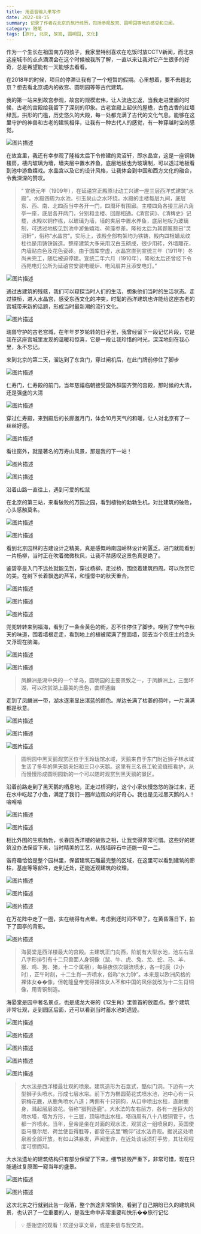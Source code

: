 ```yaml
---
title: 用语音输入来写作
date: 2022-08-15
summary: 记录了作者在北京的旅行经历，包括参观故宫、圆明园等地的感受和见闻。
category: 随笔
tags: [旅行, 北京, 故宫, 圆明园, 文化]
---
```


作为一个生长在祖国南方的孩子，我家里特别喜欢在吃饭时放CCTV新闻，而北京这座城市的点点滴滴会在这个时候被我所了解，一直以来让我对它产生很多的好奇，总是希望能有一天能够去看看。

在2018年的时候，项目的停滞让我有了一个短暂的假期。心里想着，要不去趟北京？想去看北京城内的故宫、圆明园等等古代建筑。

我的第一站来到故宫参观，故宫的规模宏伟，让人流连忘返，当我走进里面的时候，古老的宫殿给我留下了深刻的印象。古老宫殿上起伏的屋檐，古色古香的红墙绿瓦，拱形的门槛，历史悠久的大殿，每一处都充满了古代的文化气息。能够在这里守护的神兽和古老的建筑相伴，让我有一种古代人的感觉，有一种穿越时空的感觉。

![图片描述](https://blog-1259751088.cos.ap-shanghai.myqcloud.com/20200312232644.jpg)

在故宫里，我还有幸参观了隆裕太后下令修建的灵沼轩，即水晶宫，这是一座铜铸楼房，楼内玻璃为墙，墙夹层中置水养鱼，底层地板也为玻璃制，可以透过地板看到池中游鱼嬉戏。水晶宫以及它的设计风格，让我体会到中国和西方文化的融合，令我深深的赞叹。

> “ 宣统元年（1909年），在延禧宫正殿原址动工兴建一座三层西洋式建筑“水殿”。水殿四周为水池，引玉泉山之水环绕。水殿的主楼每层九间，底层东、西、南、北四面当中各开一门，四周环有围廊。主楼四角各接三层六角亭一座，底层各开两门，分别和主楼、回廊相通。《清宫词》、《清稗史》记载，水殿以铜作栋，以玻璃为墙，墙的夹层中置水养鱼，底层地板为玻璃制，可透过地板见到池中游鱼嬉戏、荷藻参差。隆裕太后为其题匾额曰“灵沼轩”，俗称“水晶宫”。实际上，该殿全部构架均为铁铸，殿内四根蟠龙纹柱也是用铸铁锻造。整座建筑大多采用汉白玉砌成，很少用砖，外墙雕花，内墙贴白色及花色瓷砖。由于国库空虚，水晶宫直到宣统三年（1911年）冬尚未完工，随后被迫停建。宣统二年六月（1910年），隆裕太后还曾经下令西苑电灯公所为延禧宫安装电暖炉、电风扇并且添安电灯。”
> 

![图片描述](https://blog-1259751088.cos.ap-shanghai.myqcloud.com/20200312232901.png)

通过古建筑的残骸，我们可以窥探当时人们的生活，想象他们当时的生活状态。走过铁桥，进入水晶宫，感受东西文化的冲突，时髦的西洋建筑也许能给这座古老的宫城带来新的话题，形成当时最新潮的流行文化。

![图片描述](https://blog-1259751088.cos.ap-shanghai.myqcloud.com/20200312233003.png)

瑞兽守护的古老宫城，在年年岁岁轮转的日子里，我曾经留下一段记忆片段，它是我在这座宫城里发现的温暖和惊喜，它是一段让我珍惜的时光，深深地刻在我心里，永不忘记。

来到北京的第二天，溜达到了东宫门，穿过闸机后，在此门牌前停住了脚步

![图片描述](https://blog-1259751088.cos.ap-shanghai.myqcloud.com/20200314111826.png)

仁寿门，仁寿殿的前门，当年慈禧临朝接受国外群国齐贺的宫殿，那时候的大清，还是强盛的大清

![图片描述](https://blog-1259751088.cos.ap-shanghai.myqcloud.com/20200314111835.png)

穿过仁寿殿，来到殿后的长廊邀月门，体会10月天气的和暖，让人对北京有了一丝丝好感。

![图片描述](https://blog-1259751088.cos.ap-shanghai.myqcloud.com/20200314111827.png)

看往窗外，就是著名的万寿山风景，那是我的下一站！

![图片描述](https://blog-1259751088.cos.ap-shanghai.myqcloud.com/20200314111836.png)

![图片描述](https://blog-1259751088.cos.ap-shanghai.myqcloud.com/20200314111837.png)

沿着山路一直往上，遇到可爱的松鼠

在北京的第三站，来看破败的万园之园，看到植物的勃勃生机，对比建筑的破败，心头感触莫名。

![图片描述](https://blog-1259751088.cos.ap-shanghai.myqcloud.com/20200314141924.JPG)

![图片描述](https://blog-1259751088.cos.ap-shanghai.myqcloud.com/20200314142015.JPG)

看到北京园林的古建设计之精美，真是感慨岭南园岭林设计的匮乏。进门就能看到一片杨柳，当时正在吹着微微秋风，让我不禁感叹这景色真是绝了。

鉴碧亭是入门不远处就能见到，穿过杨柳，走过桥，围绕着建筑四周。可以欣赏它的美。在树下长着飘逸的芦苇，和憧憬中的秋天重合。

![图片描述](https://blog-1259751088.cos.ap-shanghai.myqcloud.com/20200314142132.jpg)

![图片描述](https://blog-1259751088.cos.ap-shanghai.myqcloud.com/20200314142146.JPG)

![图片描述](https://blog-1259751088.cos.ap-shanghai.myqcloud.com/20200314142205.JPG)

兜兜转转来到福海，看到了一条金黄色的街，忍不住停住了脚步。嗅到了空气中秋天的味道，围着墙根走走，看到地上的植被爬满了整面墙，回去当个农庄主的念头又浮现在脑海。

![图片描述](https://blog-1259751088.cos.ap-shanghai.myqcloud.com/20200314142252.JPG)

![图片描述](https://blog-1259751088.cos.ap-shanghai.myqcloud.com/20200314142313.jpg)

> 凤麟洲是湖中央的一个半岛，圆明园的主要景致之一，于凤麟洲上，三面环湖，可以欣赏湖上最美的景色，曲桥通幽
> 

走到了凤麟洲一带，湖水逐渐显出湛蓝的颜色。岸边长满了枯萎的荷叶，一片满满都是秋意。

![图片描述](https://blog-1259751088.cos.ap-shanghai.myqcloud.com/20200314142415.JPG)

![图片描述](https://blog-1259751088.cos.ap-shanghai.myqcloud.com/20200314142430.JPG)

![图片描述](https://blog-1259751088.cos.ap-shanghai.myqcloud.com/20200314142444.JPG)

> 圆明园中黑天鹅观赏区位于玉玲珑馆水域，天鹅来自于东门附近狮子林水域生活了多年的黑天鹅夫妇和三只小天鹅。这里有三名员工轮流值班看护，从而慢慢形成圆明园新的一个可以随时观赏到黑天鹅的景区。
> 

沿着前路走到了黑天鹅的栖息地，正走过桥洞时，这个小家伙慢悠悠的游过来，还在水中吃起了小鱼，满足了我们一圈岸边观众的好奇心。我也是见过黑天鹅的人！哈哈哈

![图片描述](https://blog-1259751088.cos.ap-shanghai.myqcloud.com/20200314142805.jpg)

![图片描述](https://blog-1259751088.cos.ap-shanghai.myqcloud.com/20200314142813.JPG)

相比外围的生机勃勃，长春园西洋楼的破败之相，让我觉得非常可惜。这些好的建筑没办法保留下来，当时精美的工艺，从残墙碎石中还能一窥一二。

谐奇趣恰恰是整个园林里，保留建筑石雕最完整的区域，在这里可以看到建筑的廊柱，基座等等部件，走到近处，还能近观建筑的纹理。

![图片描述](https://blog-1259751088.cos.ap-shanghai.myqcloud.com/20200314142843.JPG)

![图片描述](https://blog-1259751088.cos.ap-shanghai.myqcloud.com/20200314142906.JPG)

![图片描述](https://blog-1259751088.cos.ap-shanghai.myqcloud.com/20200314142931.JPG)

在万花阵中走了一圈，实在绕得有点晕。考虑到还时间不早了，在黄昏落日下，拍下了圆亭的背影。

![图片描述](https://blog-1259751088.cos.ap-shanghai.myqcloud.com/20200314142944.JPG)

> 海晏堂是西洋楼最大的宫殿。主建筑正门向西，阶前有大型水池，池左右呈八字形排引有十二只兽面人身铜像（鼠、牛、虎、兔、龙、蛇、马、羊、猴、鸡、狗、猪，十二个属相），每昼夜依次辍流喷水，各一时辰（2小时），正午时刻，十二生肖一齐喷水，俗称“水力钟”。本来是以欧洲风格的裸体女��像，但乾隆皇帝觉得裸体女人不和中国的风俗就改为十二生肖铜像，用青铜制造。
> 

海晏堂是园中著名景点，也是成龙大哥的《12生肖》里兽首的放置点。整个建筑非常壮观，走到园区后面，还可以看到当时蓄水池的遗迹。

![图片描述](https://blog-1259751088.cos.ap-shanghai.myqcloud.com/20200314143010.JPG)

![图片描述](https://blog-1259751088.cos.ap-shanghai.myqcloud.com/20200314143021.JPG)

![图片描述](https://blog-1259751088.cos.ap-shanghai.myqcloud.com/20200314143028.JPG)

![图片描述](https://blog-1259751088.cos.ap-shanghai.myqcloud.com/20200314143040.JPG)

![图片描述](https://blog-1259751088.cos.ap-shanghai.myqcloud.com/20200314143052.JPG)

> 大水法是西洋楼最壮观的喷泉。建筑造形为石龛式，酷似门洞。下边有一大型狮子头喷水，形成七层水帘。前下方为椭圆菊花式喷水池，池中心有一只铜梅花鹿，从鹿角喷水八道；两佣有十只铜狗，从口中喷出水柱，直射鹿身，溅起层层浪花。俗称“猎狗逐鹿”。大水法的左右前方，各有一座巨大的喷水塔，塔为方形，十三层，顶端喷出水柱，塔四周有八十八根铜管于，也都一齐喷水。当年，皇帝是坐在对面的观水法，观赏这一组喷泉的，英国使臣马戛尔尼、荷兰使臣得胜等，都曾在这里“瞻仰”过水法奇观。据说这处喷泉若全部开放，有如山洪暴发，声闻里许，在近处谈话须打手势，其壮观程度可想而知。
> 

大水法遗址的建筑结构只有部分保留了下来，细节损毁严重下，非常可惜，现在只能通过复原图一窥当年的盛景。

![图片描述](https://blog-1259751088.cos.ap-shanghai.myqcloud.com/20200314143052.JPG)

![图片描述](https://blog-1259751088.cos.ap-shanghai.myqcloud.com/20200314143115.JPG)

这次北京之行就到此告一段落，整个旅途非常愉快，看到了自己期盼已久的建筑风景，也认识了一位重要的人，是我生命中非常重要和快乐��旅行记忆

>💡 感谢您的观看！欢迎分享文章，或是来信与我交流。
